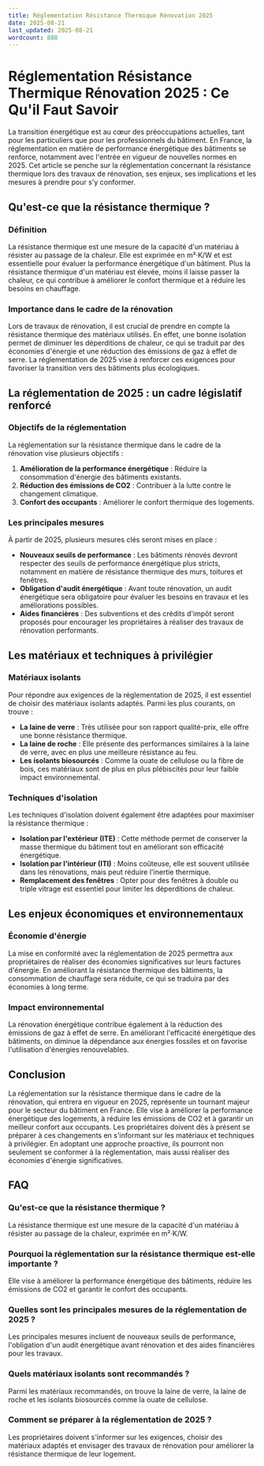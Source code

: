 ```yaml
---
title: Réglementation Résistance Thermique Rénovation 2025
date: 2025-08-21
last_updated: 2025-08-21
wordcount: 888
---
```


# Réglementation Résistance Thermique Rénovation 2025 : Ce Qu'il Faut Savoir

La transition énergétique est au cœur des préoccupations actuelles, tant pour les particuliers que pour les professionnels du bâtiment. En France, la réglementation en matière de performance énergétique des bâtiments se renforce, notamment avec l'entrée en vigueur de nouvelles normes en 2025. Cet article se penche sur la réglementation concernant la résistance thermique lors des travaux de rénovation, ses enjeux, ses implications et les mesures à prendre pour s'y conformer.

## Qu'est-ce que la résistance thermique ?

### Définition

La résistance thermique est une mesure de la capacité d'un matériau à résister au passage de la chaleur. Elle est exprimée en m²·K/W et est essentielle pour évaluer la performance énergétique d'un bâtiment. Plus la résistance thermique d'un matériau est élevée, moins il laisse passer la chaleur, ce qui contribue à améliorer le confort thermique et à réduire les besoins en chauffage.

### Importance dans le cadre de la rénovation

Lors de travaux de rénovation, il est crucial de prendre en compte la résistance thermique des matériaux utilisés. En effet, une bonne isolation permet de diminuer les déperditions de chaleur, ce qui se traduit par des économies d'énergie et une réduction des émissions de gaz à effet de serre. La réglementation de 2025 vise à renforcer ces exigences pour favoriser la transition vers des bâtiments plus écologiques.

## La réglementation de 2025 : un cadre législatif renforcé

### Objectifs de la réglementation

La réglementation sur la résistance thermique dans le cadre de la rénovation vise plusieurs objectifs :

1. **Amélioration de la performance énergétique** : Réduire la consommation d'énergie des bâtiments existants.
2. **Réduction des émissions de CO2** : Contribuer à la lutte contre le changement climatique.
3. **Confort des occupants** : Améliorer le confort thermique des logements.

### Les principales mesures

À partir de 2025, plusieurs mesures clés seront mises en place :

- **Nouveaux seuils de performance** : Les bâtiments rénovés devront respecter des seuils de performance énergétique plus stricts, notamment en matière de résistance thermique des murs, toitures et fenêtres.
- **Obligation d'audit énergétique** : Avant toute rénovation, un audit énergétique sera obligatoire pour évaluer les besoins en travaux et les améliorations possibles.
- **Aides financières** : Des subventions et des crédits d'impôt seront proposés pour encourager les propriétaires à réaliser des travaux de rénovation performants.

## Les matériaux et techniques à privilégier

### Matériaux isolants

Pour répondre aux exigences de la réglementation de 2025, il est essentiel de choisir des matériaux isolants adaptés. Parmi les plus courants, on trouve :

- **La laine de verre** : Très utilisée pour son rapport qualité-prix, elle offre une bonne résistance thermique.
- **La laine de roche** : Elle présente des performances similaires à la laine de verre, avec en plus une meilleure résistance au feu.
- **Les isolants biosourcés** : Comme la ouate de cellulose ou la fibre de bois, ces matériaux sont de plus en plus plébiscités pour leur faible impact environnemental.

### Techniques d'isolation

Les techniques d'isolation doivent également être adaptées pour maximiser la résistance thermique :

- **Isolation par l'extérieur (ITE)** : Cette méthode permet de conserver la masse thermique du bâtiment tout en améliorant son efficacité énergétique.
- **Isolation par l'intérieur (ITI)** : Moins coûteuse, elle est souvent utilisée dans les rénovations, mais peut réduire l'inertie thermique.
- **Remplacement des fenêtres** : Opter pour des fenêtres à double ou triple vitrage est essentiel pour limiter les déperditions de chaleur.

## Les enjeux économiques et environnementaux

### Économie d'énergie

La mise en conformité avec la réglementation de 2025 permettra aux propriétaires de réaliser des économies significatives sur leurs factures d'énergie. En améliorant la résistance thermique des bâtiments, la consommation de chauffage sera réduite, ce qui se traduira par des économies à long terme.

### Impact environnemental

La rénovation énergétique contribue également à la réduction des émissions de gaz à effet de serre. En améliorant l'efficacité énergétique des bâtiments, on diminue la dépendance aux énergies fossiles et on favorise l'utilisation d'énergies renouvelables.

## Conclusion

La réglementation sur la résistance thermique dans le cadre de la rénovation, qui entrera en vigueur en 2025, représente un tournant majeur pour le secteur du bâtiment en France. Elle vise à améliorer la performance énergétique des logements, à réduire les émissions de CO2 et à garantir un meilleur confort aux occupants. Les propriétaires doivent dès à présent se préparer à ces changements en s'informant sur les matériaux et techniques à privilégier. En adoptant une approche proactive, ils pourront non seulement se conformer à la réglementation, mais aussi réaliser des économies d'énergie significatives.

## FAQ

### Qu'est-ce que la résistance thermique ?

La résistance thermique est une mesure de la capacité d'un matériau à résister au passage de la chaleur, exprimée en m²·K/W.

### Pourquoi la réglementation sur la résistance thermique est-elle importante ?

Elle vise à améliorer la performance énergétique des bâtiments, réduire les émissions de CO2 et garantir le confort des occupants.

### Quelles sont les principales mesures de la réglementation de 2025 ?

Les principales mesures incluent de nouveaux seuils de performance, l'obligation d'un audit énergétique avant rénovation et des aides financières pour les travaux.

### Quels matériaux isolants sont recommandés ?

Parmi les matériaux recommandés, on trouve la laine de verre, la laine de roche et les isolants biosourcés comme la ouate de cellulose.

### Comment se préparer à la réglementation de 2025 ?

Les propriétaires doivent s'informer sur les exigences, choisir des matériaux adaptés et envisager des travaux de rénovation pour améliorer la résistance thermique de leur logement.